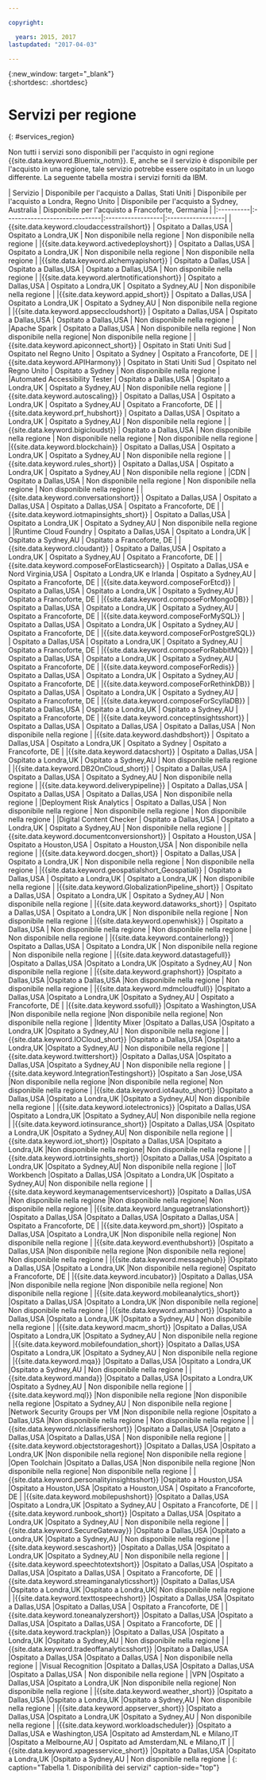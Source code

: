 ```yaml
---

copyright:

  years: 2015, 2017
lastupdated: "2017-04-03"

---
```


{:new_window: target="_blank"}  
{:shortdesc: .shortdesc}


# Servizi per regione
{: #services_region}

Non tutti i servizi sono disponibili per l'acquisto in ogni regione {{site.data.keyword.Bluemix_notm}}. E, anche se il servizio è disponibile per l'acquisto in una regione, tale servizio potrebbe essere ospitato in un luogo differente. La seguente tabella mostra i servizi forniti da IBM.



| Servizio | Disponibile per l'acquisto a Dallas, Stati Uniti | Disponibile per l'acquisto a Londra, Regno Unito | Disponibile per l'acquisto a Sydney, Australia | Disponibile per l'acquisto a Francoforte, Germania |
|:----------|:------------------------------|:------------------|:------------------|
|{{site.data.keyword.cloudaccesstrailshort}} | Ospitato a Dallas,USA | Ospitato a Londra,UK | Non disponibile nella regione | Non disponibile nella regione |
|{{site.data.keyword.activedeployshort}} | Ospitato a Dallas,USA | Ospitato a Londra,UK | Non disponibile nella regione | Non disponibile nella regione |
|{{site.data.keyword.alchemyapishort}} | Ospitato a Dallas,USA | Ospitato a Dallas,USA | Ospitato a Dallas,USA | Non disponibile nella regione |
|{{site.data.keyword.alertnotificationshort}}	| Ospitato a Dallas,USA	| Ospitato a Londra,UK	| Ospitato a Sydney,AU | Non disponibile nella regione |
|{{site.data.keyword.appid_short}} | Ospitato a Dallas,USA | Ospitato a Londra,UK | Ospitato a Sydney,AU | Non disponibile nella regione |
|{{site.data.keyword.appseccloudshort}} | Ospitato a Dallas,USA | Ospitato a Dallas,USA | Ospitato a Dallas,USA | Non disponibile nella regione |
|Apache Spark | Ospitato a Dallas,USA | Non disponibile nella regione | Non disponibile nella regione| Non disponibile nella regione |
|{{site.data.keyword.apiconnect_short}} | Ospitato in Stati Uniti Sud | Ospitato nel Regno Unito | Ospitato a Sydney | Ospitato a Francoforte, DE |
|{{site.data.keyword.APIHarmony}} | Ospitato in Stati Uniti Sud | Ospitato nel Regno Unito | Ospitato a Sydney | Non disponibile nella regione |
|Automated Accessibility Tester | Ospitato a Dallas,USA | Ospitato a Londra,UK | Ospitato a Sydney,AU | Non disponibile nella regione |
|{{site.data.keyword.autoscaling}} | Ospitato a Dallas,USA | Ospitato a Londra,UK | Ospitato a Sydney,AU | Ospitato a Francoforte, DE |
|{{site.data.keyword.prf_hubshort}}	| Ospitato a Dallas,USA | Ospitato a Londra,UK | Ospitato a Sydney,AU | Non disponibile nella regione |
|{{site.data.keyword.bigicloudst}} | Ospitato a Dallas,USA | Non disponibile nella regione | Non disponibile nella regione | Non disponibile nella regione |
|{{site.data.keyword.blockchain}} | Ospitato a Dallas,USA | Ospitato a Londra,UK | Ospitato a Sydney,AU | Non disponibile nella regione |
|{{site.data.keyword.rules_short}} | Ospitato a Dallas,USA | Ospitato a Londra,UK | Ospitato a Sydney,AU | Non disponibile nella regione |
|CDN | Ospitato a Dallas,USA | Non disponibile nella regione | Non disponibile nella regione | Non disponibile nella regione |
|{{site.data.keyword.conversationshort}} | Ospitato a Dallas,USA | Ospitato a Dallas,USA | Ospitato a Dallas,USA | Ospitato a Francoforte, DE |
|{{site.data.keyword.iotmapinsights_short}} | Ospitato a Dallas,USA | Ospitato a Londra,UK | Ospitato a Sydney,AU | Non disponibile nella regione |
|Runtime Cloud Foundry | Ospitato a Dallas,USA | Ospitato a Londra,UK | Ospitato a Sydney,AU | Ospitato a Francoforte, DE |
|{{site.data.keyword.cloudant}} | Ospitato a Dallas,USA | Ospitato a Londra,UK | Ospitato a Sydney,AU | Ospitato a Francoforte, DE |
|{{site.data.keyword.composeForElasticsearch}} | Ospitato a Dallas,USA e Nord Virginia,USA | Ospitato a Londra,UK e Irlanda | Ospitato a Sydney,AU | Ospitato a Francoforte, DE |
|{{site.data.keyword.composeForEtcd}}	| Ospitato a Dallas,USA	| Ospitato a Londra,UK	| Ospitato a Sydney,AU | Ospitato a Francoforte, DE |
|{{site.data.keyword.composeForMongoDB}} | Ospitato a Dallas,USA | Ospitato a Londra,UK | Ospitato a Sydney,AU | Ospitato a Francoforte, DE |
|{{site.data.keyword.composeForMySQL}} | Ospitato a Dallas,USA | Ospitato a Londra,UK | Ospitato a Sydney,AU | Ospitato a Francoforte, DE |
|{{site.data.keyword.composeForPostgreSQL}} | Ospitato a Dallas,USA | Ospitato a Londra,UK | Ospitato a Sydney,AU | Ospitato a Francoforte, DE |
|{{site.data.keyword.composeForRabbitMQ}}	| Ospitato a Dallas,USA	| Ospitato a Londra,UK | Ospitato a Sydney,AU | Ospitato a Francoforte, DE |
|{{site.data.keyword.composeForRedis}} | Ospitato a Dallas,USA	| Ospitato a Londra,UK | Ospitato a Sydney,AU | Ospitato a Francoforte, DE |
|{{site.data.keyword.composeForRethinkDB}} | Ospitato a Dallas,USA | Ospitato a Londra,UK | Ospitato a Sydney,AU | Ospitato a Francoforte, DE |
|{{site.data.keyword.composeForScyllaDB}} | Ospitato a Dallas,USA | Ospitato a Londra,UK | Ospitato a Sydney,AU | Ospitato a Francoforte, DE |
|{{site.data.keyword.conceptinsightsshort}}	| Ospitato a Dallas,USA	| Ospitato a Dallas,USA	| Ospitato a Dallas,USA | Non disponibile nella regione |
|{{site.data.keyword.dashdbshort}} | Ospitato a Dallas,USA | Ospitato a Londra,UK | Ospitato a Sydney | Ospitato a Francoforte, DE |
|{{site.data.keyword.datacshort}}	| Ospitato a Dallas,USA	| Ospitato a Londra,UK	| Ospitato a Sydney,AU | Non disponibile nella regione |
|{{site.data.keyword.DB2OnCloud_short}}	| Ospitato a Dallas,USA	| Ospitato a Dallas,USA	| Ospitato a Sydney,AU | Non disponibile nella regione |
|{{site.data.keyword.deliverypipeline}}	| Ospitato a Dallas,USA | Ospitato a Dallas,USA	| Ospitato a Dallas,USA | Non disponibile nella regione |
|Deployment Risk Analytics | Ospitato a Dallas,USA | Non disponibile nella regione | Non disponibile nella regione | Non disponibile nella regione |
|Digital Content Checker | Ospitato a Dallas,USA | Ospitato a Londra,UK | Ospitato a Sydney,AU | Non disponibile nella regione |
|{{site.data.keyword.documentconversionshort}} | Ospitato a Houston,USA	| Ospitato a Houston,USA	| Ospitato a Houston,USA | Non disponibile nella regione |
|{{site.data.keyword.docgen_short}}	| Ospitato a Dallas,USA	| Ospitato a Londra,UK	| Non disponibile nella regione | Non disponibile nella regione |
|{{site.data.keyword.geospatialshort_Geospatial}}	| Ospitato a Dallas,USA	| Ospitato a Londra,UK	| Ospitato a Londra,UK | Non disponibile nella regione |
|{{site.data.keyword.GlobalizationPipeline_short}}	| Ospitato a Dallas,USA	| Ospitato a Londra,UK	| Ospitato a Sydney,AU | Non disponibile nella regione |
|{{site.data.keyword.dataworks_short}} | Ospitato a Dallas,USA | Ospitato a Londra,UK | Non disponibile nella regione | Non disponibile nella regione |
|{{site.data.keyword.openwhisk}} | Ospitato a Dallas,USA | Non disponibile nella regione | Non disponibile nella regione | Non disponibile nella regione |
|{{site.data.keyword.containerlong}} | Ospitato a Dallas,USA | Ospitato a Londra,UK | Non disponibile nella regione | Non disponibile nella regione |
|{{site.data.keyword.datastagefull}}		|Ospitato a Dallas,USA		|Ospitato a Londra,UK		|Ospitato a Sydney,AU | Non disponibile nella regione |
|{{site.data.keyword.graphshort}}       |Ospitato a Dallas,USA		|Ospitato a Dallas,USA		|Non disponibile nella regione | Non disponibile nella regione |
|{{site.data.keyword.mdmcloudfull}}		|Ospitato a Dallas,USA		|Ospitato a Londra,UK		|Ospitato a Sydney,AU | Ospitato a Francoforte, DE |
|{{site.data.keyword.ssofull}}			|Ospitato a Washington,USA		|Non disponibile nella regione		|Non disponibile nella regione| Non disponibile nella regione |
|Identity Mixer		|Ospitato a Dallas,USA		|Ospitato a Londra,UK		|Ospitato a Sydney,AU | Non disponibile nella regione |
|{{site.data.keyword.IOCloud_short}}		|Ospitato a Dallas,USA		|Ospitato a Londra,UK		|Ospitato a Sydney,AU | Non disponibile nella regione |
|{{site.data.keyword.twittershort}}		|Ospitato a Dallas,USA		|Ospitato a Dallas,USA		|Ospitato a Sydney,AU | Non disponibile nella regione |
|{{site.data.keyword.IntegrationTestingshort}}	|Ospitato a San Jose,USA		|Non disponibile nella regione		|Non disponibile nella regione| Non disponibile nella regione |
|{{site.data.keyword.iot4auto_short}}		|Ospitato a Dallas,USA		|Ospitato a Londra,UK		|Ospitato a Sydney,AU| Non disponibile nella regione |
|{{site.data.keyword.iotelectronics}}		|Ospitato a Dallas,USA		|Ospitato a Londra,UK		|Ospitato a Sydney,AU| Non disponibile nella regione |
|{{site.data.keyword.iotinsurance_short}}		|Ospitato a Dallas,USA		|Ospitato a Londra,UK		|Ospitato a Sydney,AU| Non disponibile nella regione |
|{{site.data.keyword.iot_short}}		|Ospitato a Dallas,USA		|Ospitato a Londra,UK		|Non disponibile nella regione| Non disponibile nella regione |
|{{site.data.keyword.iotrtinsights_short}}		|Ospitato a Dallas,USA		|Ospitato a Londra,UK		|Ospitato a Sydney,AU| Non disponibile nella regione |
|IoT Workbench		|Ospitato a Dallas,USA		|Ospitato a Londra,UK		|Ospitato a Sydney,AU| Non disponibile nella regione |
|{{site.data.keyword.keymanagementserviceshort}}	|Ospitato a Dallas,USA		|Non disponibile nella regione		|Non disponibile nella regione| Non disponibile nella regione |
|{{site.data.keyword.languagetranslationshort}}	|Ospitato a Dallas,USA		|Ospitato a Dallas,USA		|Ospitato a Dallas,USA | Ospitato a Francoforte, DE |
|{{site.data.keyword.pm_short}}   |Ospitato a Dallas,USA		|Ospitato a Londra,UK		|Non disponibile nella regione| Non disponibile nella regione |
|{{site.data.keyword.eventhubshort}}		|Ospitato a Dallas,USA		|Non disponibile nella regione		|Non disponibile nella regione| Non disponibile nella regione |
|{{site.data.keyword.messagehub}}		|Ospitato a Dallas,USA		|Ospitato a Londra,UK		|Non disponibile nella regione| Ospitato a Francoforte, DE |
|{{site.data.keyword.incubator}}		|Ospitato a Dallas,USA		|Non disponibile nella regione		|Non disponibile nella regione| Non disponibile nella regione |
|{{site.data.keyword.mobileanalytics_short}}		|Ospitato a Dallas,USA		|Ospitato a Londra,UK		|Non disponibile nella regione| Non disponibile nella regione |
|{{site.data.keyword.amashort}}			|Ospitato a Dallas,USA		|Ospitato a Londra,UK			|Ospitato a Sydney,AU | Non disponibile nella regione |
|{{site.data.keyword.macm_short}}		|Ospitato a Dallas,USA		|Ospitato a Londra,UK			|Ospitato a Sydney,AU | Non disponibile nella regione |
|{{site.data.keyword.mobilefoundation_short}}			|Ospitato a Dallas,USA		|Ospitato a Londra,UK			|Ospitato a Sydney,AU | Non disponibile nella regione |
|{{site.data.keyword.mqa}}			|Ospitato a Dallas,USA		|Ospitato a Londra,UK			|Ospitato a Sydney,AU | Non disponibile nella regione |
|{{site.data.keyword.manda}}			|Ospitato a Dallas,USA		|Ospitato a Londra,UK		|Ospitato a Sydney,AU | Non disponibile nella regione |
|{{site.data.keyword.mql}}			|Non disponibile nella regione		|Non disponibile nella regione		|Ospitato a Sydney,AU | Non disponibile nella regione |
|Network Security Groups per VM 	|Non disponibile nella regione		|Ospitato a Dallas,USA		|Non disponibile nella regione | Non disponibile nella regione |
|{{site.data.keyword.nlclassifiershort}} 	|Ospitato a Dallas,USA		|Ospitato a Dallas,USA		|Ospitato a Dallas,USA | Non disponibile nella regione |
|{{site.data.keyword.objectstorageshort}}	|Ospitato a Dallas,USA		|Ospitato a Londra,UK		|Non disponibile nella regione| Non disponibile nella regione |
|Open Toolchain			|Ospitato a Dallas,USA		|Non disponibile nella regione		|Non disponibile nella regione| Non disponibile nella regione |
|{{site.data.keyword.personalityinsightsshort}}	|Ospitato a Houston,USA		|Ospitato a Houston,USA		|Ospitato a Houston,USA | Ospitato a Francoforte, DE |
|{{site.data.keyword.mobilepushshort}}				|Ospitato a Dallas,USA		|Ospitato a Londra,UK			|Ospitato a Sydney,AU | Ospitato a Francoforte, DE |
|{{site.data.keyword.runbook_short}}				|Ospitato a Dallas,USA		|Ospitato a Londra,UK			|Ospitato a Sydney,AU | Non disponibile nella regione |
|{{site.data.keyword.SecureGateway}}		|Ospitato a Dallas,USA		|Ospitato a Londra,UK		|Ospitato a Sydney,AU | Non disponibile nella regione |
|{{site.data.keyword.sescashort}}		|Ospitato a Dallas,USA		|Ospitato a Londra,UK		|Ospitato a Sydney,AU | Non disponibile nella regione |
|{{site.data.keyword.speechtotextshort}}	|Ospitato a Dallas,USA		|Ospitato a Dallas,USA		|Ospitato a Dallas,USA | Ospitato a Francoforte, DE |
|{{site.data.keyword.streaminganalyticsshort}}	|Ospitato a Dallas,USA		|Ospitato a Londra,UK		|Ospitato a Londra,UK| Non disponibile nella regione |
|{{site.data.keyword.texttospeechshort}} 	|Ospitato a Dallas,USA		|Ospitato a Dallas,USA		|Ospitato a Dallas,USA | Ospitato a Francoforte, DE |
|{{site.data.keyword.toneanalyzershort}} 	|Ospitato a Dallas,USA		|Ospitato a Dallas,USA		|Ospitato a Dallas,USA | Ospitato a Francoforte, DE |
|{{site.data.keyword.trackplan}}		|Ospitato a Dallas,USA		|Ospitato a Londra,UK		|Ospitato a Sydney,AU | Non disponibile nella regione |
|{{site.data.keyword.tradeoffanalyticsshort}}	|Ospitato a Dallas,USA		|Ospitato a Dallas,USA		|Ospitato a Dallas,USA | Non disponibile nella regione |
|Visual Recognition	|Ospitato a Dallas,USA		|Ospitato a Dallas,USA		|Ospitato a Dallas,USA | Non disponibile nella regione |
|VPN			|Ospitato a Dallas,USA		|Ospitato a Londra,UK		|Non disponibile nella regione| Non disponibile nella regione |
|{{site.data.keyword.weather_short}}		|Ospitato a Dallas,USA		|Ospitato a Londra,UK		|Ospitato a Sydney,AU | Non disponibile nella regione |
|{{site.data.keyword.appserver_short}}	|Ospitato a Dallas,USA		|Ospitato a Londra,UK		|Ospitato a Sydney,AU | Non disponibile nella regione |
|{{site.data.keyword.workloadscheduler}}	|Ospitato a Dallas,USA e Washington,USA		|Ospitato ad Amsterdam,NL e Milano,IT		|Ospitato a Melbourne,AU | Ospitato ad Amsterdam,NL e Milano,IT |
|{{site.data.keyword.xpagesservice_short}}	|Ospitato a Dallas,USA		|Ospitato a Londra,UK		|Ospitato a Sydney,AU | Non disponibile nella regione |
{: caption="Tabella 1. Disponibilità dei servizi" caption-side="top"}
